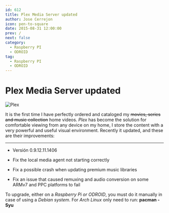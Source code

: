 ```yaml
---
id: 612
title: Plex Media Server updated
author: Jose Cerrejon
icon: pen-to-square
date: 2015-08-31 12:00:00
prev: /
next: false
category:
  - Raspberry PI
  - ODROID
tag:
  - Raspberry PI
  - ODROID
---
```


# Plex Media Server updated

![Plex](/images/2015/08/plex_logo.png)

It is the first time I have perfectly ordered and cataloged my <del>movies, series and music collection</del> home videos. *Plex* has become the solution for comfortable viewing from any device on my home, I store the content with a very powerful and useful visual environment. Recently it updated, and these are their improvements:

- - -
* Versión 0.9.12.11.1406

* Fix the local media agent not starting correctly

* Fix a possible crash when updating premium music libraries

* Fix an issue that caused remuxing and audio conversion on some ARMv7 and PPC platforms to fail

To upgrade, either on a *Raspberry Pi or ODROID*, you must do it manually in case of using a *Debian system*. For *Arch Linux* only need to run: **pacman -Syu**